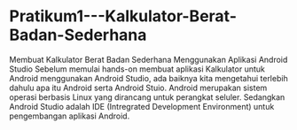 # Pratikum1---Kalkulator-Berat-Badan-Sederhana
Membuat Kalkulator Berat Badan Sederhana Menggunakan Aplikasi Android Studio
Sebelum memulai hands-on membuat aplikasi Kalkulator untuk Android menggunakan Android Studio, ada baiknya kita mengetahui terlebih dahulu apa itu Android serta Android Stuio. Android merupakan sistem operasi berbasis Linux yang dirancang untuk perangkat seluler. Sedangkan Android Studio adalah IDE (Intregrated Development Environment) untuk pengembangan aplikasi Android.
